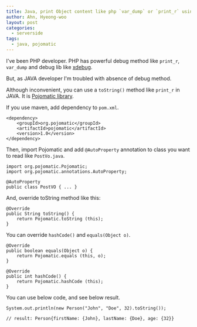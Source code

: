 ```yaml
---
title: Java, print Object content like php `var_dump` or `print_r` using Pojomatic
author: Ahn, Hyeong-woo
layout: post
categories:
  - serverside
tags:
  - java, pojomatic
---
```


I've been PHP developer. PHP has powerful debug method like `print_r`, `var_dump` and debug lib like [xdebug](http://xdebug.org/).

But, as JAVA developer I'm troubled with absence of debug method. 

Although inconvenient, you can use a `toString()` method like `print_r` in JAVA. It is [Pojomatic library](http://www.pojomatic.org/).

If you use maven, add dependency to `pom.xml`.

    <dependency>
        <groupId>org.pojomatic</groupId>
        <artifactId>pojomatic</artifactId>
        <version>1.0</version>
    </dependency>


Then, import Pojomatic and add `@AutoProperty` annotation to class you want to read like `PostVo.java`.

    import org.pojomatic.Pojomatic;
    import org.pojomatic.annotations.AutoProperty;

    @AutoProperty
    public class PostVO { ... }

And, override toString method like this:

    @Override
    public String toString() {
        return Pojomatic.toString (this);
    }

You can override `hashCode()` and `equals(Object o)`.

    @Override
    public boolean equals(Object o) {
        return Pojomatic.equals (this, o);
    }

    @Override
    public int hashCode() {
        return Pojomatic.hashCode (this);
    }

You can use below code, and see below result.

    System.out.println(new Person("John", "Doe", 32).toString());
    
    // result: Person{firstName: {John}, lastName: {Doe}, age: {32}}